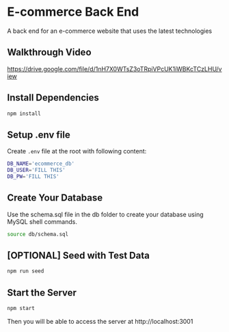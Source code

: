 # E-commerce Back End
A back end for an e-commerce website that uses the latest technologies

## Walkthrough Video
https://drive.google.com/file/d/1nH7X0WTsZ3oTRpiVPcUK1iWBKcTCzLHU/view

## Install Dependencies
```bash
npm install
```

## Setup .env file
Create `.env` file at the root with following content:
```bash
DB_NAME='ecommerce_db'
DB_USER='FILL THIS'
DB_PW='FILL THIS'
```

## Create Your Database
Use the schema.sql file in the db folder to create your database using MySQL shell commands.
```bash
source db/schema.sql
```

## [OPTIONAL] Seed with Test Data
```bash
npm run seed
```

## Start the Server
```bash
npm start
```
Then you will be able to access the server at http://localhost:3001